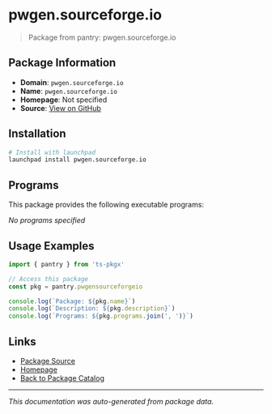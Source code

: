 # pwgen.sourceforge.io

> Package from pantry: pwgen.sourceforge.io

## Package Information

- **Domain**: `pwgen.sourceforge.io`
- **Name**: `pwgen.sourceforge.io`
- **Homepage**: Not specified
- **Source**: [View on GitHub](https://github.com/pkgxdev/pantry/tree/main/projects/pwgen.sourceforge.io/package.yml)

## Installation

```bash
# Install with launchpad
launchpad install pwgen.sourceforge.io
```

## Programs

This package provides the following executable programs:

*No programs specified*

## Usage Examples

```typescript
import { pantry } from 'ts-pkgx'

// Access this package
const pkg = pantry.pwgensourceforgeio

console.log(`Package: ${pkg.name}`)
console.log(`Description: ${pkg.description}`)
console.log(`Programs: ${pkg.programs.join(', ')}`)
```

## Links

- [Package Source](https://github.com/pkgxdev/pantry/tree/main/projects/pwgen.sourceforge.io/package.yml)
- [Homepage](#)
- [Back to Package Catalog](../package-catalog.md)

---

*This documentation was auto-generated from package data.*

